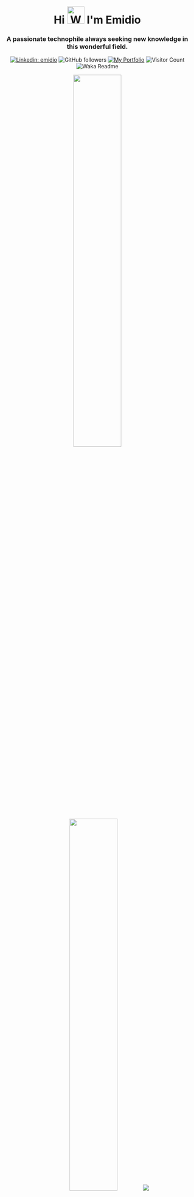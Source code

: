 <h1 align="center">Hi <img src="https://raw.githubusercontent.com/nixin72/nixin72/master/wave.gif" alt="Waving hand animated gif" height="45" width="45" /> I'm Emidio</h1>
<h3 align="center">A passionate technophile always seeking new knowledge in this wonderful field.</h3>

<div align="center">

[![Linkedin: emidio](https://img.shields.io/badge/-emidio-blue?style=flat-square&logo=Linkedin&logoColor=white&link=https://www.linkedin.com/in/emidiovalereto/)](https://www.linkedin.com/in/emidiovalereto/)
![GitHub followers](https://img.shields.io/github/followers/emidiovaleretto?label=Follow&style=social)
[![My Portfolio](https://img.shields.io/badge/Website-46a2f1.svg?&style=flat-square&logo=Google-Chrome&logoColor=white&link=https://emidiovaleretto.dev/)](https://emidiovaleretto.dev/)
![Visitor Count](https://visitor-badge.laobi.icu/badge?page_id=emidiovaleretto.emidiovaleretto)
![Waka Readme](https://github.com/emidiovaleretto/emidiovaleretto/workflows/Waka%20Readme/badge.svg)

</div>

<p align="center">
  <img height="50%" width="auto" src ="https://github-readme-stats.vercel.app/api?username=emidiovaleretto&show_icons=true&count_private=true&theme=darcula&hide_border=true&hide=issues,contribs&bg_color=00000000">
  <img height="50%" width="auto" src ="https://github-readme-stats.vercel.app/api/top-langs/?username=emidiovaleretto&layout=compact&hide_border=true&theme=darcula&bg_color=00000000&langs_count=6&hide=jupyter%20notebook,tex,css,php&exclude_repo=Pacman-AI">
  <img src ="https://github-readme-streak-stats.herokuapp.com?user=emidiovaleretto&theme=darcula&hide_border=true&background=FFFFFF00">
</p>

## 🙋‍♂️ About Me

- 🔭 I’m currently working on **freelance projects and open-source contributions**
- 👯 I’m looking to collaborate on **Open Source Projects**
- ⚡ Fun fact **I like to play the bass guitar to soothe my soul.**

## 🚀 A little more about me...

``` python
from random import choice
from pprint import pprint


class SoftwareEngineer:
    def __init__(self):
        self._pronouns = ["He", "Him"]
        self._code = ["JavaScript", "Python", "Java", "Kotlin"]
        self._ask_me_about = ["dadhood", "web dev", "tech", "app dev", "bass"]
        self._technologies = {
            "frameworks": {
                    "back_end": ["Django", "Django Rest Framework"],
                    "front_end": ["Tailwindcss"]
            },
            "back_end": {"js": ["Node"]},
            "mobile_app": {"native": ["Android Development"]},
            "dev_ops": ["AWS", "Docker🐳", "Azure", "Nginx"],
            "databases": ["PostgreSQL", "MySql", "SQLite"],
        }
        self._architecture = ["Serverless Architecture", "Progressive web applications", "Single page applications"]
        self._current_focus = "No Focus point at this time"
        self._fun_fact = self.generate_random_joke()

    @property
    def properties(self):
        return {
            "pronouns": self._pronouns,
            "code": self._code,
            "ask_me_about": self._ask_me_about,
            "technologies": self._technologies,
            "architecture": self._architecture,
            "current_focus": self._current_focus,
            "fun_fact": self._fun_fact
        }

    def generate_random_joke(self):
        jokes = [
            "Why do programmers prefer dark mode? Because light attracts bugs.",
            "Why do developers prefer to code in their underwear? Because it's a byte-sized problem.",
            "What do you call a programmer who doesn't know how to code? A manager."
        ]
        return choice(jokes)


me = SoftwareEngineer()
pprint(me.properties)
```

<!--START_SECTION:waka-->

```python
From: 09 November 2021 - To: 11 August 2025

Total Time: 479 hrs 42 mins

Python        138 hrs 23 mins >>>>>>>------------------   28.68 %
HTML          114 hrs 44 mins >>>>>>-------------------   23.78 %
JavaScript    89 hrs 27 mins  >>>>>--------------------   18.54 %
CSS           70 hrs 55 mins  >>>>---------------------   14.70 %
Markdown      11 hrs 56 mins  >------------------------   02.47 %
TypeScript    9 hrs 29 mins   -------------------------   01.97 %
SCSS          8 hrs 6 mins    -------------------------   01.68 %
Text          5 hrs 26 mins   -------------------------   01.13 %
```

<!--END_SECTION:waka-->

## 📝 Contribution Guidelines
If you want to contribute, please follow these guidelines:
1. Fork the repository.
2. Create a new branch (`git checkout -b feature-branch`).
3. Commit your changes (`git commit -m 'Add new feature'`).
4. Push to the branch (`git push origin feature-branch`).
5. Open a pull request.
